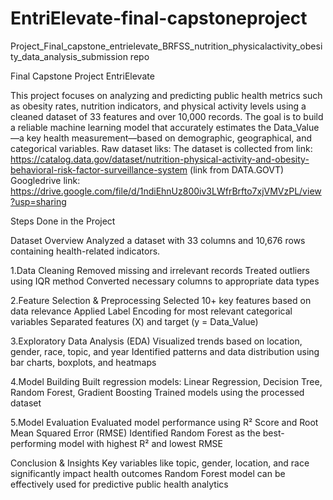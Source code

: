 # EntriElevate-final-capstoneproject
Project_Final_capstone_entrielevate_BRFSS_nutrition_physicalactivity_obesity_data_analysis_submission repo

Final Capstone Project EntriElevate

This project focuses on analyzing and predicting public health metrics such as obesity rates, nutrition indicators, and physical activity levels using a cleaned dataset of 33 features and over 10,000 records. The goal is to build a reliable machine learning model that accurately estimates the Data_Value—a key health measurement—based on demographic, geographical, and categorical variables. Raw dataset liks: The dataset is collected from link: https://catalog.data.gov/dataset/nutrition-physical-activity-and-obesity-behavioral-risk-factor-surveillance-system (link from DATA.GOVT) Googledrive link: https://drive.google.com/file/d/1ndiEhnUz800iv3LWfrBrfto7xjVMVzPL/view?usp=sharing

Steps Done in the Project

Dataset Overview Analyzed a dataset with 33 columns and 10,676 rows containing health-related indicators.

1.Data Cleaning
Removed missing and irrelevant records Treated outliers using IQR method Converted necessary columns to appropriate data types

2.Feature Selection & Preprocessing
Selected 10+ key features based on data relevance Applied Label Encoding for most relevant categorical variables Separated features (X) and target (y = Data_Value)

3.Exploratory Data Analysis (EDA)
Visualized trends based on location, gender, race, topic, and year Identified patterns and data distribution using bar charts, boxplots, and heatmaps

4.Model Building
Built regression models: Linear Regression, Decision Tree, Random Forest, Gradient Boosting Trained models using the processed dataset

5.Model Evaluation Evaluated model performance using R² Score and Root Mean Squared Error (RMSE) Identified Random Forest as the best-performing model with highest R² and lowest RMSE

Conclusion & Insights
Key variables like topic, gender, location, and race significantly impact health outcomes Random Forest model can be effectively used for predictive public health analytics
